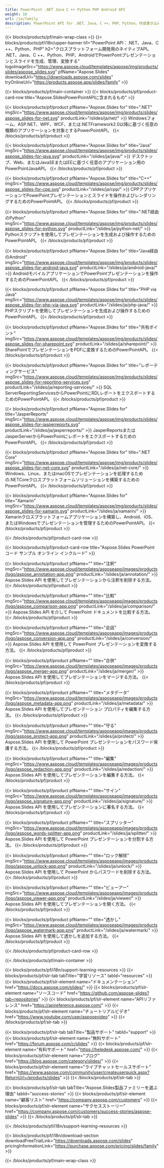 ```yaml
---
title: PowerPoint .NET Java C ++ Python PHP Android API
weight: 10
url: /ja/family
description: PowerPoint API for .NET、Java、C ++、PHP、Python。作成書き込み編集レンダリング印刷PowerPointPPT、PPTX、ODP。 SSRSおよびJasperReportsでスライドをエクスポートする
---
```


{{< blocks/products/pf/main-wrap-class >}}
{{< blocks/products/pf/i18n/upper-banner h1="PowerPoint API：.NET、Java、C ++、Python、PHP" h2="クロスプラットフォーム開発用のネイティブAPI。 .NET、Java、C ++、Python、PHP、AndroidでPowerPointプレゼンテーションとスライドを生成、管理、変換する" logoImageSrc="https://www.aspose.cloud/templates/aspose/img/products/slides/aspose_slides.svg" pfName="Aspose.Slides" downloadUrl="https://downloads.aspose.com/slides" tryOnlineUrl="https://products.aspose.app/slides/family" >}}

{{< blocks/products/pf/main-container >}}
{{< blocks/products/pf/product-card-row title="Aspose.SlidesPowerPointAPIに含まれるもの" >}}

{{< blocks/products/pf/product pfName="Aspose.Slides for" title=".NET" imgSrc="https://www.aspose.cloud/templates/aspose/img/products/slides/aspose_slides-for-net.svg" productLink="/slides/ja/net/" >}}
Windowsフォーム、ASP.NET、WPF、WCF、または.NETFramework2.0以降に基づく任意の種類のアプリケーションを対象とするPowerPointAPI。
{{< /blocks/products/pf/product >}}

{{< blocks/products/pf/product pfName="Aspose.Slides for" title="Java" imgSrc="https://www.aspose.cloud/templates/aspose/img/products/slides/aspose_slides-for-java.svg" productLink="/slides/ja/java/" >}}
デスクトップ、Web、またはJavaSEまたはEEに基づく任意のアプリケーション用のPowerPointJavaAPI。
{{< /blocks/products/pf/product >}}

{{< blocks/products/pf/product pfName="Aspose.Slides for" title="C++" imgSrc="https://www.aspose.cloud/templates/aspose/img/products/slides/aspose_slides-for-cpp.svg" productLink="/slides/ja/cpp/" >}}
CPPアプリケーションでPowerPointプレゼンテーションとスライドを操作およびレンダリングするためのPowerPointAPI。
{{< /blocks/products/pf/product >}}

{{< blocks/products/pf/product pfName="Aspose.Slides for" title=".NET経由のPython" imgSrc="https://www.aspose.cloud/templates/aspose/img/products/slides/aspose_slides-for-python.svg" productLink="/slides/ja/python-net/" >}}
Pythonスクリプトを使用してプレゼンテーションを生成および操作するためのPowerPointAPI。
{{< /blocks/products/pf/product >}}

{{< blocks/products/pf/product pfName="Aspose.Slides for" title="Java経由のAndroid" imgSrc="https://www.aspose.cloud/templates/aspose/img/products/slides/aspose_slides-for-android-java.svg" productLink="/slides/ja/android-java/" >}}
AndroidモバイルアプリケーションでPowerPointプレゼンテーションを操作するためのPowerPointAPI。
{{< /blocks/products/pf/product >}}

{{< blocks/products/pf/product pfName="Aspose.Slides for" title="PHP via Java" imgSrc="https://www.aspose.cloud/templates/aspose/img/products/slides/aspose_slides-for-php-via-java.svg" productLink="/slides/ja/php-java/" >}}
PHPスクリプトを使用してプレゼンテーションを生成および操作するためのPowerPointAPI。
{{< /blocks/products/pf/product >}}

{{< blocks/products/pf/product pfName="Aspose.Slides for" title="共有ポイント" imgSrc="https://www.aspose.cloud/templates/aspose/img/products/slides/aspose_slides-for-sharepoint.svg" productLink="/slides/ja/sharepoint/" >}}
SharePointでプレゼンテーションをPDFに変換するためのPowerPointAPI。
{{< /blocks/products/pf/product >}}

{{< blocks/products/pf/product pfName="Aspose.Slides for" title="レポーティングサービス" imgSrc="https://www.aspose.cloud/templates/aspose/img/products/slides/aspose_slides-for-reporting-services.svg" productLink="/slides/ja/reporting-services/" >}}
SQL ServerReportingServicesからPowerPointにRDLレポートをエクスポートするためのPowerPointAPI。
{{< /blocks/products/pf/product >}}

{{< blocks/products/pf/product pfName="Aspose.Slides for" title="JasperReports" imgSrc="https://www.aspose.cloud/templates/aspose/img/products/slides/aspose_slides-for-jasperreports.svg" productLink="/slides/ja/jasperreports/" >}}
JasperReportsまたはJasperServerからPowerPointにレポートをエクスポートするためのPowerPointAPI。
{{< /blocks/products/pf/product >}}

{{< blocks/products/pf/product pfName="Aspose.Slides for" title=".NET Core" imgSrc="https://www.aspose.cloud/templates/aspose/img/products/slides/aspose_slides-for-net-core.svg" productLink="/slides/ja/net-core/" >}}
Windows、Linux、またはmacOSでプレゼンテーションを処理するための.NETCoreクロスプラットフォームソリューションを構築するためのPowerPointAPI。
{{< /blocks/products/pf/product >}}

{{< blocks/products/pf/product pfName="Aspose.Slides for" title="Xamarin" imgSrc="https://www.aspose.cloud/templates/aspose/img/products/slides/aspose_slides-for-xamarin.svg" productLink="/slides/ja/xamarin/" >}}
Xamarinクロスプラットフォームアプリケーションを構築し、Android、iOS、またはWindowsでプレゼンテーションを管理するためのPowerPointAPI。
{{< /blocks/products/pf/product >}}

{{< /blocks/products/pf/product-card-row >}}

{{< blocks/products/pf/product-card-row title="Aspose.Slides PowerPoint コード サンプル オンライン インクルード" >}}

{{< blocks/products/pf/product pfName="" title="注釈" imgSrc="https://www.aspose.cloud/templates/asposeapp/images/products/logo/aspose_annotation-app.png" productLink="/slides/ja/annotation/" >}}
Aspose.Slides API を使用してプレゼンテーションから注釈を削除する方法。
{{< /blocks/products/pf/product >}}

{{< blocks/products/pf/product pfName="" title="比較" imgSrc="https://www.aspose.cloud/templates/asposeapp/images/products/logo/aspose_comparison-app.png" productLink="/slides/ja/comparison/" >}}
Aspose.Slides API を介して PowerPoint ドキュメントを比較する方法。
{{< /blocks/products/pf/product >}}

{{< blocks/products/pf/product pfName="" title="会話" imgSrc="https://www.aspose.cloud/templates/asposeapp/images/products/logo/aspose_conversion-app.png" productLink="/slides/ja/conversion/" >}}
Aspose.Slides API を使用して PowerPoint プレゼンテーションを変換する方法。
{{< /blocks/products/pf/product >}}

{{< blocks/products/pf/product pfName="" title="合併" imgSrc="https://www.aspose.cloud/templates/asposeapp/images/products/logo/aspose_merger-app.png" productLink="/slides/ja/merger/" >}}
Aspose.Slides API を使用してプレゼンテーションをマージする方法。
{{< /blocks/products/pf/product >}}

{{< blocks/products/pf/product pfName="" title="メタデータ" imgSrc="https://www.aspose.cloud/templates/asposeapp/images/products/logo/aspose_metadata-app.png" productLink="/slides/ja/metadata/" >}}
Aspose.Slides API を使用してプレゼンテーション プロパティを編集する方法。
{{< /blocks/products/pf/product >}}

{{< blocks/products/pf/product pfName="" title="守る" imgSrc="https://www.aspose.cloud/templates/asposeapp/images/products/logo/aspose_protect-app.png" productLink="/slides/ja/protect/" >}}
Aspose.Slides API を使用して PowerPoint プレゼンテーションをパスワード保護する方法。
{{< /blocks/products/pf/product >}}

{{< blocks/products/pf/product pfName="" title="編集" imgSrc="https://www.aspose.cloud/templates/asposeapp/images/products/logo/aspose_redaction-app.png" productLink="/slides/ja/redaction/" >}}
Aspose.Slides API を使用してプレゼンテーションを編集する方法。
{{< /blocks/products/pf/product >}}

{{< blocks/products/pf/product pfName="" title="サイン" imgSrc="https://www.aspose.cloud/templates/asposeapp/images/products/logo/aspose_signature-app.png" productLink="/slides/ja/signature/" >}}
Aspose.Slides API を使用してプレゼンテーションに署名する方法。
{{< /blocks/products/pf/product >}}

{{< blocks/products/pf/product pfName="" title="スプリッター" imgSrc="https://www.aspose.cloud/templates/asposeapp/images/products/logo/aspose_words-splitter-app.png" productLink="/slides/ja/splitter/" >}}
Aspose.Slides API を使用して PowerPoint プレゼンテーションを分割する方法。
{{< /blocks/products/pf/product >}}

{{< blocks/products/pf/product pfName="" title="ロック解除" imgSrc="https://www.aspose.cloud/templates/asposeapp/images/products/logo/aspose_unlock-app.png" productLink="/slides/ja/unlock/" >}}
Aspose.Slides API を使用して PowerPoint からパスワードを削除する方法。
{{< /blocks/products/pf/product >}}

{{< blocks/products/pf/product pfName="" title="ビューアー" imgSrc="https://www.aspose.cloud/templates/asposeapp/images/products/logo/aspose_viewer-app.png" productLink="/slides/ja/viewer/" >}}
Aspose.Slides API を使用してプレゼンテーションを開く方法。
{{< /blocks/products/pf/product >}}

{{< blocks/products/pf/product pfName="" title="透かし" imgSrc="https://www.aspose.cloud/templates/asposeapp/images/products/logo/aspose_watermark-app.png" productLink="/slides/ja/watermark/" >}}
Aspose.Slides API を使用して透かしを追加する方法。
{{< /blocks/products/pf/product >}}

{{< /blocks/products/pf/product-card-row >}}

{{< /blocks/products/pf/main-container >}}

{{< blocks/products/pf/i18n/support-learning-resources >}}
{{< blocks/products/pf/slr-tab tabTitle="学習リソース" tabId="resources" >}}
{{< blocks/products/pf/slr-element name="ドキュメンテーション" href="https://docs.aspose.com/slides/" >}}
{{< blocks/products/pf/slr-element name="ソースコード" href="https://github.com/aspose-slides?tab=repositories" >}}
{{< blocks/products/pf/slr-element name="APIリファレンス" href="https://apireference.aspose.com/" >}}
{{< blocks/products/pf/slr-element name="チュートリアルビデオ" href="https://www.youtube.com/user/asposevideo" >}}
{{< /blocks/products/pf/slr-tab >}}

{{< blocks/products/pf/slr-tab tabTitle="製品サポート" tabId="support" >}}
{{< blocks/products/pf/slr-element name="無料サポート" href="https://forum.aspose.com/c/slides" >}}
{{< blocks/products/pf/slr-element name="有料サポート" href="https://helpdesk.aspose.com/" >}}
{{< blocks/products/pf/slr-element name="ブログ" href="https://blog.aspose.com/category/slides/" >}}
{{< blocks/products/pf/slr-element name="ライブチャットセールスサポート" href="https://www.aspose.com/community/user/createuserquick.aspx?ReturnUrl=/products/slides" >}}
{{< /blocks/products/pf/slr-tab >}}

{{< blocks/products/pf/slr-tab tabTitle="Aspose.Slides製品ファミリーを選ぶ理由" tabId="success-stories" >}}
{{< blocks/products/pf/slr-element name="顧客リスト" href="https://company.aspose.com/customers" >}}
{{< blocks/products/pf/slr-element name="サクセスストーリー" href="https://company.aspose.com/customers/success-stories/aspose-slides" >}}
{{< /blocks/products/pf/slr-tab >}}

{{< /blocks/products/pf/i18n/support-learning-resources >}}

{{< blocks/products/pf/i18n/download-section downloadFreeTrialLink="https://downloads.aspose.com/slides" pricingInformationLink="https://purchase.aspose.com/pricing/slides/family" >}}

{{< /blocks/products/pf/main-wrap-class >}}